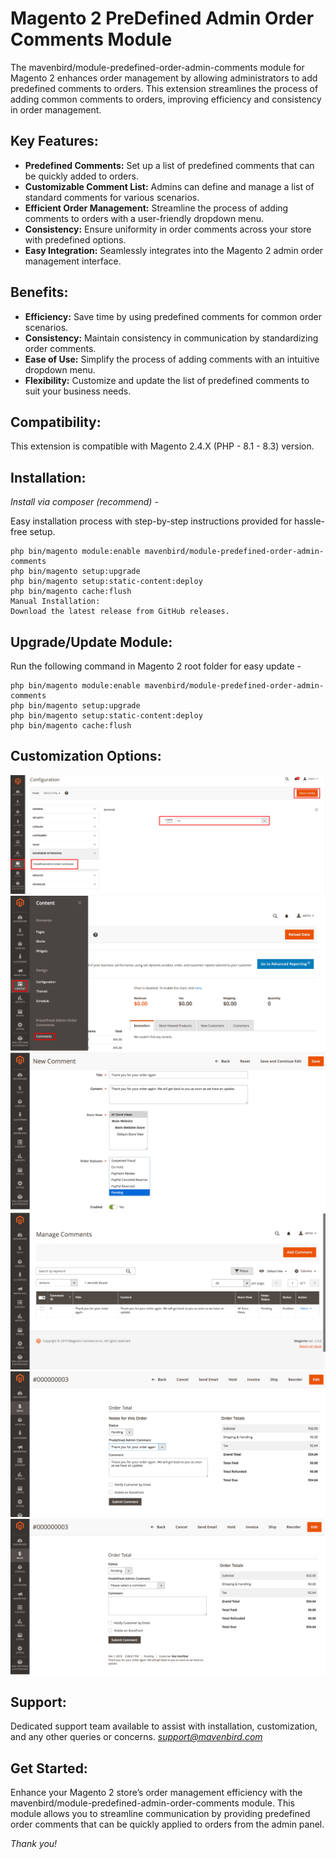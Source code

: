 # Magento 2 PreDefined Admin Order Comments Module
The mavenbird/module-predefined-order-admin-comments module for Magento 2 enhances order management by allowing administrators to add predefined comments to orders. This extension streamlines the process of adding common comments to orders, improving efficiency and consistency in order management.

## Key Features:
- **Predefined Comments:**
Set up a list of predefined comments that can be quickly added to orders.
- **Customizable Comment List:**
Admins can define and manage a list of standard comments for various scenarios.
- **Efficient Order Management:**
Streamline the process of adding comments to orders with a user-friendly dropdown menu.
- **Consistency:**
Ensure uniformity in order comments across your store with predefined options.
- **Easy Integration:**
Seamlessly integrates into the Magento 2 admin order management interface.

## Benefits:
- **Efficiency:**
Save time by using predefined comments for common order scenarios.
- **Consistency:**
Maintain consistency in communication by standardizing order comments.
- **Ease of Use:**
Simplify the process of adding comments with an intuitive dropdown menu.
- **Flexibility:**
Customize and update the list of predefined comments to suit your business needs.

## Compatibility:
This extension is compatible with Magento 2.4.X (PHP - 8.1 - 8.3) version.

## Installation:
*Install via composer (recommend)* - 

Easy installation process with step-by-step instructions provided for hassle-free setup.
~~~~~~~~~~~~~~~~~~~~~
php bin/magento module:enable mavenbird/module-predefined-order-admin-comments
php bin/magento setup:upgrade
php bin/magento setup:static-content:deploy
php bin/magento cache:flush
Manual Installation:
Download the latest release from GitHub releases.
~~~~~~~~~~~~~~~~~~~~~

## Upgrade/Update Module:
Run the following command in Magento 2 root folder for easy update -
~~~~~~~~~~~~~~~~~~~~~
php bin/magento module:enable mavenbird/module-predefined-order-admin-comments
php bin/magento setup:upgrade
php bin/magento setup:static-content:deploy
php bin/magento cache:flush
~~~~~~~~~~~~~~~~~~~~~

## Customization Options:
![img1](./doc/images/1.png)
![img2](./doc/images/2.png)
![img3](./doc/images/3.png)
![img4](./doc/images/4.png)
![img5](./doc/images/5.png)
![img6](./doc/images/6.png)

## Support:
Dedicated support team available to assist with installation, customization, and any other queries or concerns.
*[support@mavenbird.com](mailto:support@mavenbird.com)* 


## Get Started:
Enhance your Magento 2 store’s order management efficiency with the mavenbird/module-predefined-admin-order-comments module. This module allows you to streamline communication by providing predefined order comments that can be quickly applied to orders from the admin panel.

*Thank you!*
